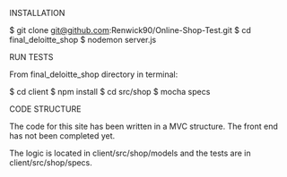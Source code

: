 INSTALLATION 

$ git clone git@github.com:Renwick90/Online-Shop-Test.git
$ cd final_deloitte_shop 
$ nodemon server.js 

RUN TESTS

From final_deloitte_shop directory in terminal:

$ cd client
$ npm install
$ cd src/shop
$ mocha specs

CODE STRUCTURE 

The code for this site has been written in a MVC structure. The front end has not been completed yet. 

The logic is located in client/src/shop/models and the tests are in client/src/shop/specs. 
